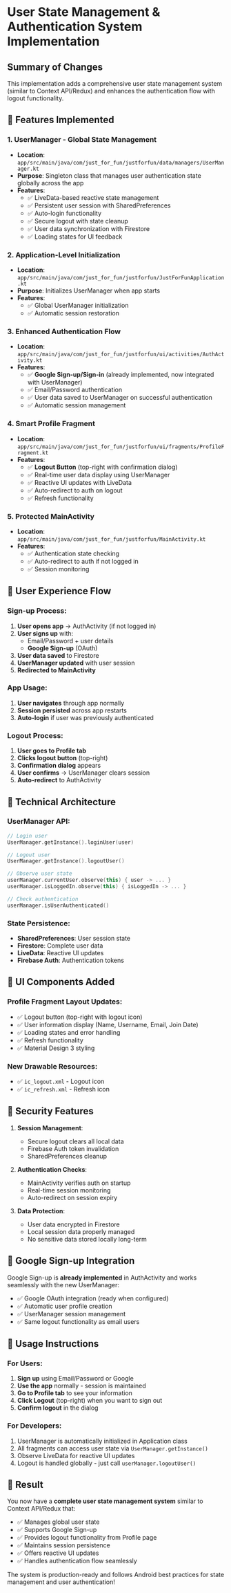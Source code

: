 # User State Management & Authentication System Implementation

## Summary of Changes

This implementation adds a comprehensive user state management system (similar to Context API/Redux) and enhances the authentication flow with logout functionality.

## 🚀 Features Implemented

### 1. **UserManager - Global State Management**
- **Location**: `app/src/main/java/com/just_for_fun/justforfun/data/managers/UserManager.kt`
- **Purpose**: Singleton class that manages user authentication state globally across the app
- **Features**:
  - ✅ LiveData-based reactive state management
  - ✅ Persistent user session with SharedPreferences
  - ✅ Auto-login functionality
  - ✅ Secure logout with state cleanup
  - ✅ User data synchronization with Firestore
  - ✅ Loading states for UI feedback

### 2. **Application-Level Initialization**
- **Location**: `app/src/main/java/com/just_for_fun/justforfun/JustForFunApplication.kt`
- **Purpose**: Initializes UserManager when app starts
- **Features**:
  - ✅ Global UserManager initialization
  - ✅ Automatic session restoration

### 3. **Enhanced Authentication Flow**
- **Location**: `app/src/main/java/com/just_for_fun/justforfun/ui/activities/AuthActivity.kt`
- **Features**:
  - ✅ **Google Sign-up/Sign-in** (already implemented, now integrated with UserManager)
  - ✅ Email/Password authentication
  - ✅ User data saved to UserManager on successful authentication
  - ✅ Automatic session management

### 4. **Smart Profile Fragment**
- **Location**: `app/src/main/java/com/just_for_fun/justforfun/ui/fragments/ProfileFragment.kt`
- **Features**:
  - ✅ **Logout Button** (top-right with confirmation dialog)
  - ✅ Real-time user data display using UserManager
  - ✅ Reactive UI updates with LiveData
  - ✅ Auto-redirect to auth on logout
  - ✅ Refresh functionality

### 5. **Protected MainActivity**
- **Location**: `app/src/main/java/com/just_for_fun/justforfun/MainActivity.kt`
- **Features**:
  - ✅ Authentication state checking
  - ✅ Auto-redirect to auth if not logged in
  - ✅ Session monitoring

## 🎯 User Experience Flow

### Sign-up Process:
1. **User opens app** → AuthActivity (if not logged in)
2. **User signs up** with:
   - Email/Password + user details
   - **Google Sign-up** (OAuth)
3. **User data saved** to Firestore
4. **UserManager updated** with user session
5. **Redirected to MainActivity**

### App Usage:
1. **User navigates** through app normally
2. **Session persisted** across app restarts
3. **Auto-login** if user was previously authenticated

### Logout Process:
1. **User goes to Profile tab**
2. **Clicks logout button** (top-right)
3. **Confirmation dialog** appears
4. **User confirms** → UserManager clears session
5. **Auto-redirect** to AuthActivity

## 🔧 Technical Architecture

### UserManager API:
```kotlin
// Login user
UserManager.getInstance().loginUser(user)

// Logout user
UserManager.getInstance().logoutUser()

// Observe user state
userManager.currentUser.observe(this) { user -> ... }
userManager.isLoggedIn.observe(this) { isLoggedIn -> ... }

// Check authentication
userManager.isUserAuthenticated()
```

### State Persistence:
- **SharedPreferences**: User session state
- **Firestore**: Complete user data
- **LiveData**: Reactive UI updates
- **Firebase Auth**: Authentication tokens

## 🎨 UI Components Added

### Profile Fragment Layout Updates:
- ✅ Logout button (top-right with logout icon)
- ✅ User information display (Name, Username, Email, Join Date)
- ✅ Loading states and error handling
- ✅ Refresh functionality
- ✅ Material Design 3 styling

### New Drawable Resources:
- ✅ `ic_logout.xml` - Logout icon
- ✅ `ic_refresh.xml` - Refresh icon

## 🔐 Security Features

1. **Session Management**:
   - Secure logout clears all local data
   - Firebase Auth token invalidation
   - SharedPreferences cleanup

2. **Authentication Checks**:
   - MainActivity verifies auth on startup
   - Real-time session monitoring
   - Auto-redirect on session expiry

3. **Data Protection**:
   - User data encrypted in Firestore
   - Local session data properly managed
   - No sensitive data stored locally long-term

## 🚀 Google Sign-up Integration

Google Sign-up is **already implemented** in AuthActivity and works seamlessly with the new UserManager:

- ✅ Google OAuth integration (ready when configured)
- ✅ Automatic user profile creation
- ✅ UserManager session management
- ✅ Same logout functionality as email users

## 📝 Usage Instructions

### For Users:
1. **Sign up** using Email/Password or Google
2. **Use the app** normally - session is maintained
3. **Go to Profile tab** to see your information
4. **Click Logout** (top-right) when you want to sign out
5. **Confirm logout** in the dialog

### For Developers:
1. UserManager is automatically initialized in Application class
2. All fragments can access user state via `UserManager.getInstance()`
3. Observe LiveData for reactive UI updates
4. Logout is handled globally - just call `userManager.logoutUser()`

## 🎉 Result

You now have a **complete user state management system** similar to Context API/Redux that:
- ✅ Manages global user state
- ✅ Supports Google Sign-up
- ✅ Provides logout functionality from Profile page
- ✅ Maintains session persistence
- ✅ Offers reactive UI updates
- ✅ Handles authentication flow seamlessly

The system is production-ready and follows Android best practices for state management and user authentication!
